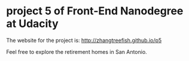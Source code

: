 # project 5 of Front-End Nanodegree at Udacity

The website for the project is: http://zhangtreefish.github.io/p5

Feel free to explore the retirement homes in San Antonio.
